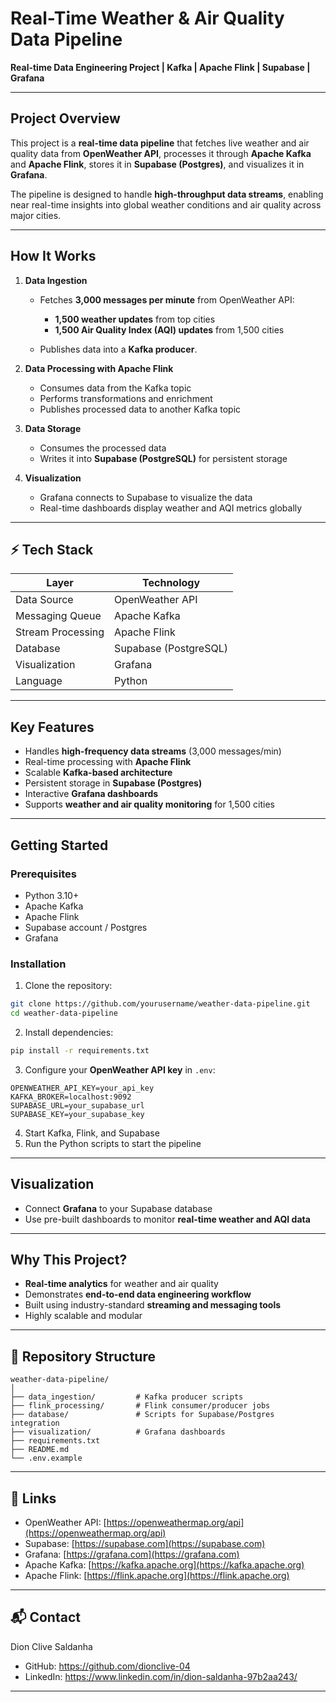 # Real-Time Weather & Air Quality Data Pipeline

**Real-time Data Engineering Project | Kafka | Apache Flink | Supabase | Grafana**

---

## Project Overview

This project is a **real-time data pipeline** that fetches live weather and air quality data from **OpenWeather API**, processes it through **Apache Kafka** and **Apache Flink**, stores it in **Supabase (Postgres)**, and visualizes it in **Grafana**.

The pipeline is designed to handle **high-throughput data streams**, enabling near real-time insights into global weather conditions and air quality across major cities.

---

## How It Works

1. **Data Ingestion**

   * Fetches **3,000 messages per minute** from OpenWeather API:

     * **1,500 weather updates** from top cities
     * **1,500 Air Quality Index (AQI) updates** from 1,500 cities
   * Publishes data into a **Kafka producer**.

2. **Data Processing with Apache Flink**

   * Consumes data from the Kafka topic
   * Performs transformations and enrichment
   * Publishes processed data to another Kafka topic

3. **Data Storage**

   * Consumes the processed data
   * Writes it into **Supabase (PostgreSQL)** for persistent storage

4. **Visualization**

   * Grafana connects to Supabase to visualize the data
   * Real-time dashboards display weather and AQI metrics globally

---

## ⚡ Tech Stack

| Layer             | Technology            |
| ----------------- | --------------------- |
| Data Source       | OpenWeather API       |
| Messaging Queue   | Apache Kafka          |
| Stream Processing | Apache Flink          |
| Database          | Supabase (PostgreSQL) |
| Visualization     | Grafana               |
| Language          | Python                |

---

## Key Features

* Handles **high-frequency data streams** (3,000 messages/min)
* Real-time processing with **Apache Flink**
* Scalable **Kafka-based architecture**
* Persistent storage in **Supabase (Postgres)**
* Interactive **Grafana dashboards**
* Supports **weather and air quality monitoring** for 1,500 cities

---

## Getting Started

### Prerequisites

* Python 3.10+
* Apache Kafka
* Apache Flink
* Supabase account / Postgres
* Grafana

### Installation

1. Clone the repository:

```bash
git clone https://github.com/yourusername/weather-data-pipeline.git
cd weather-data-pipeline
```

2. Install dependencies:

```bash
pip install -r requirements.txt
```

3. Configure your **OpenWeather API key** in `.env`:

```env
OPENWEATHER_API_KEY=your_api_key
KAFKA_BROKER=localhost:9092
SUPABASE_URL=your_supabase_url
SUPABASE_KEY=your_supabase_key
```

4. Start Kafka, Flink, and Supabase
5. Run the Python scripts to start the pipeline

---

## Visualization

* Connect **Grafana** to your Supabase database
* Use pre-built dashboards to monitor **real-time weather and AQI data**

---

## Why This Project?

* **Real-time analytics** for weather and air quality
* Demonstrates **end-to-end data engineering workflow**
* Built using industry-standard **streaming and messaging tools**
* Highly scalable and modular

---

## 📂 Repository Structure

```
weather-data-pipeline/
│
├── data_ingestion/         # Kafka producer scripts
├── flink_processing/       # Flink consumer/producer jobs
├── database/               # Scripts for Supabase/Postgres integration
├── visualization/          # Grafana dashboards
├── requirements.txt
├── README.md
└── .env.example
```

---

## 🔗 Links

* OpenWeather API: [https://openweathermap.org/api](https://openweathermap.org/api)
* Supabase: [https://supabase.com](https://supabase.com)
* Grafana: [https://grafana.com](https://grafana.com)
* Apache Kafka: [https://kafka.apache.org](https://kafka.apache.org)
* Apache Flink: [https://flink.apache.org](https://flink.apache.org)

---

## 📬 Contact

Dion Clive Saldanha

* GitHub: https://github.com/dionclive-04
* LinkedIn: https://www.linkedin.com/in/dion-saldanha-97b2aa243/

---
